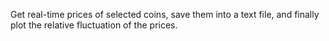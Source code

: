 Get real-time prices of selected coins, 
save them into a text file, and finally 
plot the relative fluctuation of the prices.
